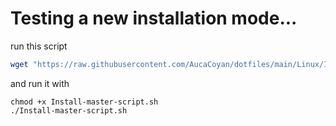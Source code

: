 # Testing a new installation mode...

run this script
```bash
wget "https://raw.githubusercontent.com/AucaCoyan/dotfiles/main/Linux/Install-master-script.sh" | bash
```

and run it with
```
chmod +x Install-master-script.sh
./Install-master-script.sh
```
